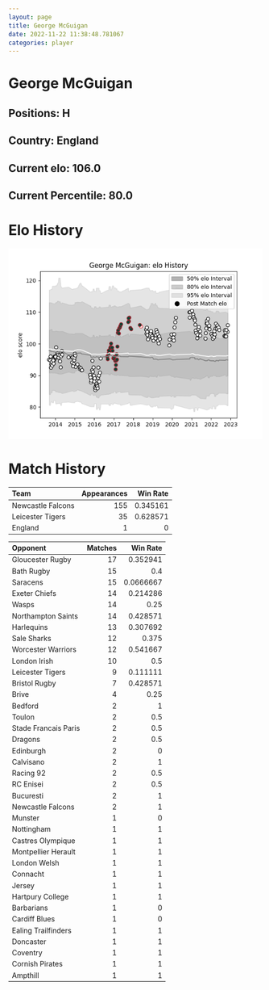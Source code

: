```yaml
---  
layout: page  
title: George McGuigan  
date: 2022-11-22 11:38:48.781067  
categories: player  
---
```

# George McGuigan

## Positions: H

## Country: England

## Current elo: 106.0

## Current Percentile: 80.0

# Elo History


![elo history](history_GeorgeMcGuigan.png)
# Match History


| Team              |   Appearances |   Win Rate |
|:------------------|--------------:|-----------:|
| Newcastle Falcons |           155 |   0.345161 |
| Leicester Tigers  |            35 |   0.628571 |
| England           |             1 |   0        |

| Opponent             |   Matches |   Win Rate |
|:---------------------|----------:|-----------:|
| Gloucester Rugby     |        17 |  0.352941  |
| Bath Rugby           |        15 |  0.4       |
| Saracens             |        15 |  0.0666667 |
| Exeter Chiefs        |        14 |  0.214286  |
| Wasps                |        14 |  0.25      |
| Northampton Saints   |        14 |  0.428571  |
| Harlequins           |        13 |  0.307692  |
| Sale Sharks          |        12 |  0.375     |
| Worcester Warriors   |        12 |  0.541667  |
| London Irish         |        10 |  0.5       |
| Leicester Tigers     |         9 |  0.111111  |
| Bristol Rugby        |         7 |  0.428571  |
| Brive                |         4 |  0.25      |
| Bedford              |         2 |  1         |
| Toulon               |         2 |  0.5       |
| Stade Francais Paris |         2 |  0.5       |
| Dragons              |         2 |  0.5       |
| Edinburgh            |         2 |  0         |
| Calvisano            |         2 |  1         |
| Racing 92            |         2 |  0.5       |
| RC Enisei            |         2 |  0.5       |
| Bucuresti            |         2 |  1         |
| Newcastle Falcons    |         2 |  1         |
| Munster              |         1 |  0         |
| Nottingham           |         1 |  1         |
| Castres Olympique    |         1 |  1         |
| Montpellier Herault  |         1 |  1         |
| London Welsh         |         1 |  1         |
| Connacht             |         1 |  1         |
| Jersey               |         1 |  1         |
| Hartpury College     |         1 |  1         |
| Barbarians           |         1 |  0         |
| Cardiff Blues        |         1 |  0         |
| Ealing Trailfinders  |         1 |  1         |
| Doncaster            |         1 |  1         |
| Coventry             |         1 |  1         |
| Cornish Pirates      |         1 |  1         |
| Ampthill             |         1 |  1         |